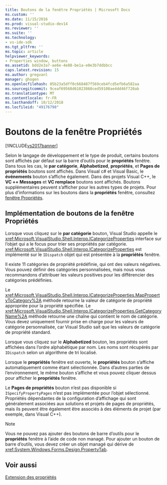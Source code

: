 ```yaml
---
title: Boutons de la fenêtre Propriétés | Microsoft Docs
ms.custom: ''
ms.date: 11/15/2016
ms.prod: visual-studio-dev14
ms.reviewer: ''
ms.suite: ''
ms.technology:
- vs-ide-sdk
ms.tgt_pltfrm: ''
ms.topic: article
helpviewer_keywords:
- Properties window, buttons
ms.assetid: bdd2e3a7-ae6e-4e88-be1a-e0e3b7ddbbcc
caps.latest.revision: 15
ms.author: gregvanl
manager: ghogen
ms.openlocfilehash: 05b23a5dff0c668487f569ceb4fcd5efb6a582aa
ms.sourcegitcommit: 9ceaf69568d61023868ced59108ae4dd46f720ab
ms.translationtype: MT
ms.contentlocale: fr-FR
ms.lasthandoff: 10/12/2018
ms.locfileid: "49176798"
---
```

# <a name="properties-window-buttons"></a>Boutons de la fenêtre Propriétés
[!INCLUDE[vs2017banner](../../includes/vs2017banner.md)]

Selon le langage de développement et le type de produit, certains boutons sont affichés par défaut sur la barre d’outils pour le **propriétés** fenêtre. Dans tous les cas, le **par catégorie**, **Alphabetized**, **propriétés**, et **Pages de propriétés** boutons sont affichés. Dans Visual c# et Visual Basic, le **événements** bouton s’affiche également. Dans des projets Visual C++, le **VC ++ Messages** et **VC remplace** boutons sont affichés. Boutons supplémentaires peuvent s’afficher pour les autres types de projets. Pour plus d’informations sur les boutons dans la **propriétés** fenêtre, consultez [fenêtre Propriétés](../../ide/reference/properties-window.md).  
  
## <a name="implementation-of-properties-window-buttons"></a>Implémentation de boutons de la fenêtre Propriétés  
 Lorsque vous cliquez sur le **par catégorie** bouton, Visual Studio appelle le <xref:Microsoft.VisualStudio.Shell.Interop.ICategorizeProperties> interface sur l’objet qui a le focus pour trier ses propriétés par catégorie. <xref:Microsoft.VisualStudio.Shell.Interop.ICategorizeProperties> est implémenté sur le `IDispatch` objet qui est présentée à la **propriétés** fenêtre.  
  
 Il existe 11 catégories de propriété prédéfinie, qui ont des valeurs négatives. Vous pouvez définir des catégories personnalisées, mais nous vous recommandons d’attribuer les valeurs positives pour les différencier des catégories prédéfinies.  
  
 Le <xref:Microsoft.VisualStudio.Shell.Interop.ICategorizeProperties.MapPropertyToCategory%2A> méthode retourne la valeur de catégorie de propriété appropriée pour la propriété spécifiée. Le <xref:Microsoft.VisualStudio.Shell.Interop.ICategorizeProperties.GetCategoryName%2A> méthode retourne une chaîne qui contient le nom de catégorie. Vous devez uniquement fournir prise en charge pour les valeurs de catégorie personnalisée, car Visual Studio sait que les valeurs de catégorie de propriété standard.  
  
 Lorsque vous cliquez sur le **Alphabetized** bouton, les propriétés sont affichées dans l’ordre alphabétique par nom. Les noms sont récupérés par `IDispatch` selon un algorithme de tri localisé.  
  
 Lorsque le **propriétés** fenêtre est ouverte, le **propriétés** bouton s’affiche automatiquement comme étant sélectionnée. Dans d’autres parties de l’environnement, le même bouton s’affiche et vous pouvez cliquer dessus pour afficher le **propriétés** fenêtre.  
  
 Le **Pages de propriétés** bouton n’est pas disponible si `ISpecifyPropertyPages` n’est pas implémentée pour l’objet sélectionné. Propriétés dépendantes de la configuration d’affichage qui sont généralement associées aux solutions et projets de pages de propriétés, mais ils peuvent être également être associés à des éléments de projet (par exemple, dans Visual C++).  
  
> [!NOTE]
>  Vous ne pouvez pas ajouter des boutons de barre d’outils pour le **propriétés** fenêtre à l’aide de code non managé. Pour ajouter un bouton de barre d’outils, vous devez créer un objet managé qui dérive de <xref:System.Windows.Forms.Design.PropertyTab>.  
  
## <a name="see-also"></a>Voir aussi  
 [Extension des propriétés](../../extensibility/internals/extending-properties.md)

